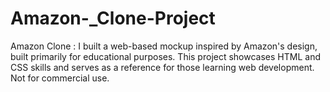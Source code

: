 # Amazon-_Clone-Project
Amazon Clone : I built a web-based mockup inspired by Amazon's design, built primarily for educational purposes. This project showcases HTML and CSS skills and serves as a reference for those learning web development. Not for commercial use.
